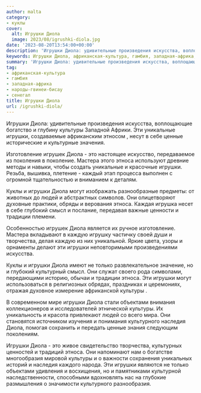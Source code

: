 ```yaml
---
author: malta
category:
- куклы
cover:
  alt: Игрушки Диола
  image: 2023/08/igrushki-diola.jpg
date: '2023-08-20T13:54:00+00:00'
description: 'Игрушки Диола: удивительные произведения искусства, воплощающие богатство и глубину культуры Западной Африки. Эти уникальные игрушки, создаваемые...'
keywords: Игрушки Диола, африканская-культура, гамбия, западная-африка, народы-гвинеи-бисау, сенегал, игрушки, диола, культуры, этноса, искусства, уникальные, ценные, изготовление, игрушек, это, мастера, куклы, могут, людей, глубокий
summary: 'Игрушки Диола: удивительные произведения искусства, воплощающие богатство и глубину культуры Западной Африки. Эти уникальные игрушки, создаваемые...'
tag:
- африканская-культура
- гамбия
- западная-африка
- народы-гвинеи-бисау
- сенегал
title: Игрушки Диола
url: /igrushki-diola/
---
```


Игрушки Диола: удивительные произведения искусства, воплощающие богатство и глубину культуры Западной Африки. Эти уникальные игрушки, создаваемые африканским этносом , несут в себе ценные исторические и культурные значения.

Изготовление игрушек Диола \- это настоящее искусство, передаваемое из поколения в поколение. Мастера этого этноса используют древние методы и навыки, чтобы создать уникальные и красочные игрушки. Резьба, вышивка, плетение \- каждый этап процесса выполнен с огромной тщательностью и вниманием к деталям.

Куклы и игрушки Диола могут изображать разнообразные предметы: от животных до людей и абстрактных символов. Они олицетворяют духовные практики, обряды и верования этноса. Каждая игрушка несет в себе глубокий смысл и послание, передавая важные ценности и традиции племени.

Особенностью игрушек Диола является их ручное изготовление. Мастера вкладывают в каждую игрушку частичку своей души и творчества, делая каждую из них уникальной. Яркие цвета, узоры и орнаменты делают эти игрушки неповторимыми произведениями искусства.

Куклы и игрушки Диола имеют не только развлекательное значение, но и глубокий культурный смысл. Они служат своего рода символами, передающими историю, обычаи и традиции этноса. Эти игрушки могут использоваться в религиозных обрядах, праздниках и церемониях, отражая духовное измерение африканской культуры .

В современном мире игрушки Диола стали объектами внимания коллекционеров и исследователей этнической культуры. Их уникальность и красота привлекают людей со всего мира. Они становятся источником изучения и понимания культурного наследия Диола, помогая сохранить и передать ценные знания следующим поколениям.

Игрушки Диола \- это живое свидетельство творчества, культурных ценностей и традиций этноса. Они напоминают нам о богатстве многообразия мировой культуры и о важности сохранения уникальных историй и наследия каждого народа. Эти игрушки являются не только объектами удивления и восхищения, но и памятниками культурной наследственности, способными вдохновлять нас на глубокие размышления о значимости культурного разнообразия.